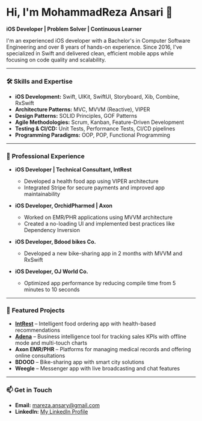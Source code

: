 # Hi, I'm MohammadReza Ansari 👋  
**iOS Developer | Problem Solver | Continuous Learner**

I'm an experienced iOS developer with a Bachelor's in Computer Software Engineering and over 8 years of hands-on experience. Since 2016, I've specialized in Swift and delivered clean, efficient mobile apps while focusing on code quality and scalability.

---

### 🛠 **Skills and Expertise**

- **iOS Development:** Swift, UIKit, SwiftUI, Storyboard, Xib, Combine, RxSwift  
- **Architecture Patterns:** MVC, MVVM (Reactive), VIPER  
- **Design Patterns:** SOLID Principles, GOF Patterns  
- **Agile Methodologies:** Scrum, Kanban, Feature-Driven Development  
- **Testing & CI/CD:** Unit Tests, Performance Tests, CI/CD pipelines  
- **Programming Paradigms:** OOP, POP, Functional Programming  

---

### 🌟 **Professional Experience**

- **iOS Developer | Technical Consultant, IntRest**
  - Developed a health food app using VIPER architecture
  - Integrated Stripe for secure payments and improved app maintainability

- **iOS Developer, OrchidPharmed | Axon**
  - Worked on EMR/PHR applications using MVVM architecture
  - Created a no-loading UI and implemented best practices like Dependency Inversion

- **iOS Developer, Bdood bikes Co.**
  - Developed a new bike-sharing app in 2 months with MVVM and RxSwift

- **iOS Developer, OJ World Co.**
  - Optimized app performance by reducing compile time from 5 minutes to 10 seconds

---

### 🚀 **Featured Projects**

- **[IntRest](https://apps.apple.com/ro/app/intrest/id6471991167)** – Intelligent food ordering app with health-based recommendations
- **[Adena](https://apps.apple.com/us/app/adena/id1538268394)** – Business intelligence tool for tracking sales KPIs with offline mode and multi-touch charts
- **Axon EMR/PHR** – Platforms for managing medical records and offering online consultations
- **BDOOD** – Bike-sharing app with smart city solutions
- **Weegle** – Messenger app with live broadcasting and chat features

---

### 📫 **Get in Touch**

- **Email:** mareza.ansary@gmail.com  
- **LinkedIn:** [My LinkedIn Profile](https://www.linkedin.com/in/mohammadrezaansari/)
